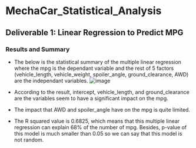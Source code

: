 # MechaCar_Statistical_Analysis

## Deliverable 1: Linear Regression to Predict MPG
### Results and Summary
* The below is the statistical summary of the multiple linear regression where the mpg is the dependant variable and the rest of 5 factors (vehicle_length, vehicle_weight, spoiler_angle, ground_clearance, AWD) are the independant variables.
![image](https://user-images.githubusercontent.com/99149443/179397541-4178e0a6-7a55-4133-99b3-95ab4dca5d8c.png)

* According to the result, intercept, vehicle_length, and ground_clearance are the variables seem to have a significant impact on the mpg.
* The impact that AWD and spoiler_angle have on the mpg is quite limited.
* The R squared value is 0.6825, which means that this multiple linear regression can explain 68% of the number of mpg. Besides, p-value of this model is much smaller than 0.05 so we can say that this model is not random.



